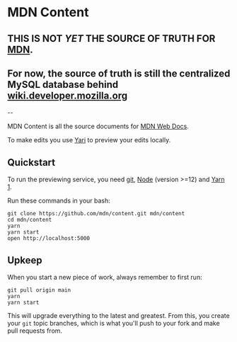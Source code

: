 # MDN Content

## THIS IS NOT *YET* THE SOURCE OF TRUTH FOR [MDN](https://developer.mozilla.org).

## For now, the source of truth is still the centralized MySQL database behind [wiki.developer.mozilla.org](https://wiki.developer.mozilla.org)
--

MDN Content is all the source documents for
[MDN Web Docs](https://developer.mozilla.org).

To make edits you use [Yari](https://github.com/mdn/content) to preview your
edits locally.

## Quickstart

To run the previewing service, you need [git](https://git-scm.com/),
[Node](https://nodejs.org)
(version >=12) and [Yarn 1](https://classic.yarnpkg.com/en/docs/install).

Run these commands in your bash:

    git clone https://github.com/mdn/content.git mdn/content
    cd mdn/content
    yarn
    yarn start
    open http://localhost:5000

## Upkeep

When you start a new piece of work, always remember to first run:

    git pull origin main
    yarn
    yarn start

This will upgrade everything to the latest and greatest. From this,
you create your `git` topic branches, which is what you'll push to your
fork and make pull requests from.
